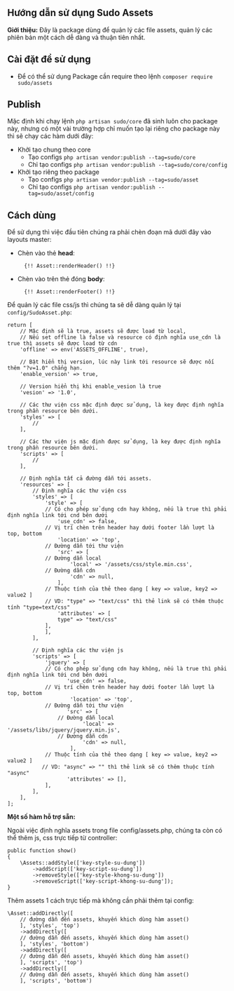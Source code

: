 ## Hướng dẫn sử dụng Sudo Assets ##

**Giới thiệu:** Đây là package dùng để quản lý các file assets, quản lý các phiên bản một cách dễ dàng và thuận tiên nhất.

## Cài đặt để sử dụng ##
- Để có thể sử dụng Package cần require theo lệnh `composer require sudo/assets`

## Publish ##

Mặc định khi chạy lệnh `php artisan sudo/core` đã sinh luôn cho package này, nhưng có một vài trường hợp chỉ muốn tạo lại riêng cho package này thì sẽ chạy các hàm dưới đây:

* Khởi tạo chung theo core
	- Tạo configs `php artisan vendor:publish --tag=sudo/core`
	- Chỉ tạo configs `php artisan vendor:publish --tag=sudo/core/config`
* Khởi tạo riêng theo package
	- Tạo configs `php artisan vendor:publish --tag=sudo/asset`
	- Chỉ tạo configs `php artisan vendor:publish --tag=sudo/asset/config`

## Cách dùng ##

Để sử dụng thì việc đầu tiên chúng ra phải chèn đoạn mã dưới đây vào layouts master:

- Chèn vào thẻ **head**: 
	
		{!! Asset::renderHeader() !!}

- Chèn vào trên thẻ đóng **body**: 

		{!! Asset::renderFooter() !!}

Để quản lý các file css/js thì chúng ta sẽ dễ dàng quản lý tại `config/SudoAsset.php`:

	return [
	    // Mặc định sẽ là true, assets sẽ được load từ local, 
	    // Nếu set offline là false và resource có định nghĩa use_cdn là true thì assets sẽ được load từ cdn
	    'offline' => env('ASSETS_OFFLINE', true),
	
	    // Bật hiển thị version, lúc này link tới resource sẽ được nối thêm "?v=1.0" chẳng hạn.
	    'enable_version' => true,
	
	    // Version hiển thị khi enable_vesion là true
	    'vesion' => '1.0',
	
	    // Các thư viện css mặc định được sử dụng, là key được định nghĩa trong phần resource bên dưới.
	    'styles' => [
	        //
	    ],
	
	    // Các thư viện js mặc định được sử dụng, là key được định nghĩa trong phần resource bên dưới.
	    'scripts' => [
	        //
	    ],
	
	    // Định nghĩa tất cả đường dẫn tới assets.
	    'resources' => [
	    	// Định nghĩa các thư viện css
	    	'styles' => [
	            'style' => [
			    // Có cho phép sử dụng cdn hay không, nếu là true thì phải định nghĩa link tới cnd bên dưới
		            'use_cdn' => false,
			    // Vị trí chèn trên header hay dưới footer lần lượt là top, bottom
		            'location' => 'top',
			    // Đường dẫn tới thư viện
		            'src' => [
				// Đường dẫn local
		            	'local' => '/assets/css/style.min.css',
				// Đường dẫn cdn
		            	'cdn' => null,
		            ],
			    // Thuộc tính của thẻ theo dạng [ key => value, key2 => value2 ]
			    // VD: "type" => "text/css" thì thẻ link sẽ có thêm thuộc tính "type=text/css"
		            'attributes' => [
			    	type" => "text/css"
			    ],
		        ],
	        ],
	
	        // Định nghĩa các thư viện js
	        'scripts' => [
	            'jquery' => [
			    // Có cho phép sử dụng cdn hay không, nếu là true thì phải định nghĩa link tới cnd bên dưới
	                   'use_cdn' => false,
			    // Vị trí chèn trên header hay dưới footer lần lượt là top, bottom
	                    'location' => 'top',
			    // Đường dẫn tới thư viện
	                   'src' => [
			    	// Đường dẫn local
	                    	'local' => '/assets/libs/jquery/jquery.min.js',
			    	// Đường dẫn cdn
	                    	'cdn' => null,
	                    ],
			    // Thuộc tính của thẻ theo dạng [ key => value, key2 => value2 ]
			   // VD: "async" => "" thì thẻ link sẽ có thêm thuộc tính "async"
	                   'attributes' => [],
	            ],
	        ],
	    ],
	];

**Một số hàm hỗ trợ sẵn:**

Ngoài việc định nghĩa assets trong file config/assets.php, chúng ta còn có thể thêm js, css trực tiếp từ controller:

	public function show()
	{
		\Assets::addStyle(['key-style-su-dung'])
			->addScript(['key-script-su-dung'])
			->removeStyle(['key-style-khong-su-dung'])
			->removeScript(['key-script-khong-su-dung']);
	}

Thêm assets 1 cách trực tiếp mà không cần phải thêm tại config:

	\Asset::addDirectly([
		// đường dẫn đến assets, khuyến khich dùng hàm asset()
	    ], 'styles', 'top')
		->addDirectly([
		// đường dẫn đến assets, khuyến khich dùng hàm asset()
	    ], 'styles', 'bottom')
		->addDirectly([
		// đường dẫn đến assets, khuyến khich dùng hàm asset()
	    ], 'scripts', 'top')
		->addDirectly([
		// đường dẫn đến assets, khuyến khich dùng hàm asset()
	    ], 'scripts', 'bottom')
